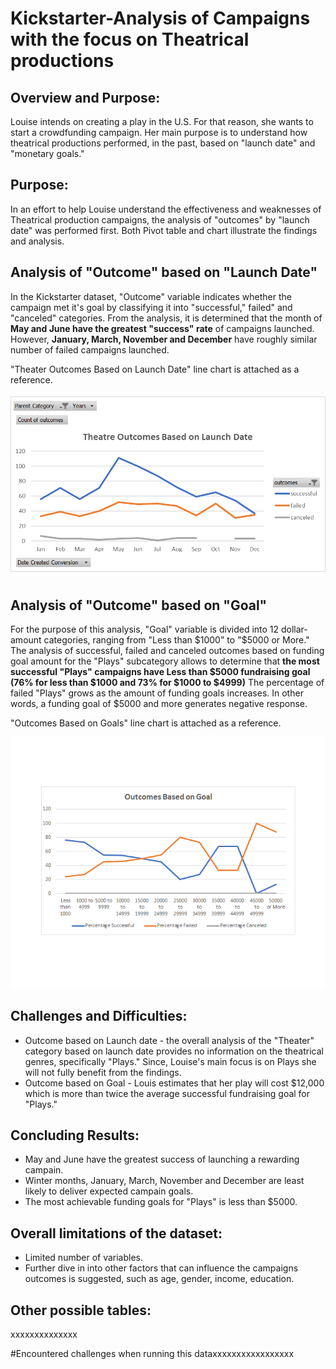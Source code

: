 # Kickstarter-Analysis of Campaigns with the focus on Theatrical productions
## Overview and Purpose:
Louise intends on creating a play in the U.S.  For that reason, she wants to start a crowdfunding campaign.  Her main purpose is to understand how theatrical productions performed, in the past, based on "launch date" and "monetary goals."
## Purpose:
In an effort to help Louise understand the effectiveness and weaknesses of Theatrical production campaigns, the analysis of "outcomes" by "launch date" was performed first. Both Pivot table and chart illustrate the findings and analysis.
## Analysis of "Outcome" based on "Launch Date" 
In the Kickstarter dataset, "Outcome" variable indicates whether the campaign met it's goal by classifying it into "successful," failed" and "canceled" categories.
From the analysis, it is determined that the month of **May and June have the greatest "success" rate** of campaigns launched.  However, **January, March, November and December** have roughly similar number of failed campaigns launched. 

"Theater Outcomes Based on Launch Date" line chart is attached as a reference.


![](Theater_Outcomes_vs_Launch.png)


## Analysis of "Outcome" based on "Goal"
For the purpose of this analysis, "Goal" variable is divided into 12 dollar-amount categories, ranging from "Less than $1000" to "$5000 or More." 
The analysis of successful, failed and canceled outcomes based on funding goal amount for the "Plays" subcategory allows to determine that **the most successful "Plays" campaigns have Less than $5000 fundraising goal (76% for less than $1000 and 73% for $1000 to $4999)**
The percentage of failed "Plays" grows as the amount of funding goals increases.  In other words, a funding goal of $5000 and more generates negative response.

"Outcomes Based on Goals" line chart is attached as a reference.

![](Outcomes_vs_Goals.png)

## Challenges and Difficulties:
- Outcome based on Launch date - the overall analysis of the "Theater" category based on launch date provides no information on the theatrical genres, specifically "Plays."  Since, Louise's main focus is on Plays she will not fully benefit from the findings.
- Outcome based on Goal - Louis estimates that her play will cost $12,000 which is more than twice the average successful fundraising goal for "Plays."
## Concluding Results:
- May and June have the greatest success of launching a rewarding campain.
- Winter months, January, March, November and December are least likely to deliver expected campain goals.
- The most achievable funding goals for "Plays" is less than $5000.
## Overall limitations of the dataset:
- Limited number of variables. 
- Further dive in into other factors that can influence the campaigns outcomes is suggested, such as age, gender, income, education.
## Other possible tables:
xxxxxxxxxxxxxx

#Encountered challenges when running this dataxxxxxxxxxxxxxxxxx

